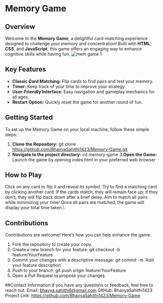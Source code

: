 # Memory Game

## Overview
Welcome to the **Memory Game**, a delightful card-matching experience designed to challenge your memory and concentration! Built with **HTML**, **CSS**, and **JavaScript**, this game offers an engaging way to enhance cognitive skills while having fun.
![mem game 1](https://github.com/user-attachments/assets/b041fca8-fb58-46d3-98f0-764057931b10)
## Key Features
- **Classic Card Matching:** Flip cards to find pairs and test your memory.
- **Timer:** Keep track of your time to improve your strategy.
- **User-Friendly Interface:** Easy navigation and gameplay mechanics for all ages.
- **Restart Option:** Quickly reset the game for another round of fun.

## Getting Started
To set up the Memory Game on your local machine, follow these simple steps:

1. **Clone the Repository:**
   git clone https://github.com/BhavyaSahithi1423/Memory-Game.git
2. **Navigate to the project directory:**
   cd memory-game
3.**Open the Game:**
   Launch the game by opening index.html in your preferred web browser
   
## How to Play
Click on any card to flip it and reveal its symbol.
Try to find a matching card by clicking another card.
If the cards match, they will remain face up; if they don't, they will flip back down after a brief delay.
Aim to match all pairs while minimizing your time!
Once all pairs are matched, the game will display your total time taken.\

## Contributions
Contributions are welcome! Here’s how you can help enhance the game:
1. Fork the repository to create your copy.
2. Create a new branch for your feature:
git checkout -b feature/YourFeature
3. Commit your changes with a descriptive message:
git commit -m 'Add your feature description'
4. Push to your branch:
git push origin feature/YourFeature
5. Open a Pull Request to propose your changes.

##Contact Information
If you have any questions or feedback, feel free to reach out:
Email: bhavya.sahithi6@gmail.com
GitHub: BhavyaSahithi1423
Project Link: https://github.com/BhavyaSahithi1423/Memory-Game
